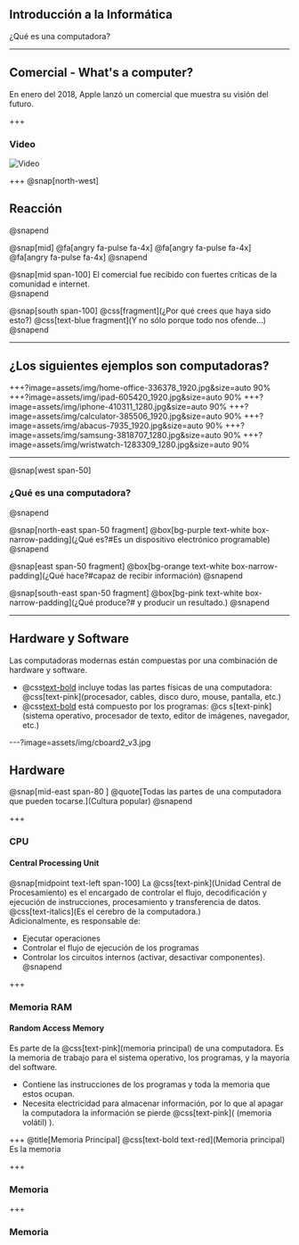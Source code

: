 ## Introducción a la Informática
¿Qué es una computadora?

---
## Comercial - What's a computer?
En enero del 2018, Apple lanzó un comercial que muestra su visión del futuro.

+++
### Video
![Video](https://www.youtube.com/embed/pI-iJcC9JUc)

+++
@snap[north-west]
## Reacción
@snapend

@snap[mid]
@fa[angry fa-pulse fa-4x]
@fa[angry fa-pulse fa-4x]
@fa[angry fa-pulse fa-4x]
@snapend

@snap[mid span-100]
El comercial fue recibido con fuertes críticas de la comunidad e internet. <br/>
@snapend

@snap[south span-100]
@css[fragment](¿Por qué crees que haya sido esto?)
@css[text-blue fragment](Y no sólo porque todo nos ofende...)
@snapend

---
## ¿Los siguientes ejemplos son computadoras?

+++?image=assets/img/home-office-336378_1920.jpg&size=auto 90%
+++?image=assets/img/ipad-605420_1920.jpg&size=auto 90%
+++?image=assets/img/iphone-410311_1280.jpg&size=auto 90%
+++?image=assets/img/calculator-385506_1920.jpg&size=auto 90%
+++?image=assets/img/abacus-7935_1920.jpg&size=auto 90%
+++?image=assets/img/samsung-3818707_1280.jpg&size=auto 90%
+++?image=assets/img/wristwatch-1283309_1280.jpg&size=auto 90%

---
@snap[west span-50]
### ¿Qué es una computadora?
@snapend

@snap[north-east span-50 fragment] 
@box[bg-purple text-white box-narrow-padding](¿Qué es?#Es un dispositivo electrónico programable)
@snapend

@snap[east span-50 fragment] 
@box[bg-orange text-white box-narrow-padding](¿Qué hace?#capaz de recibir información) 
@snapend

@snap[south-east span-50 fragment] 
@box[bg-pink text-white box-narrow-padding](¿Qué produce?# y producir un resultado.) 
@snapend

---
## Hardware y Software

Las computadoras modernas están compuestas por una combinación de hardware y software.

* @css[text-bold](Hardware) incluye todas las partes físicas de una computadora: 
@css[text-pink](procesador, cables, disco duro, mouse, pantalla, etc.)
* @css[text-bold](Software) está compuesto por los programas: 
@cs
s[text-pink](sistema operativo, procesador de texto, editor de imágenes, navegador, etc.)

---?image=assets/img/cboard2_v3.jpg
## Hardware

@snap[mid-east span-80 ]
@quote[Todas las partes de una computadora que pueden tocarse.](Cultura popular)
@snapend

+++
### CPU
#### Central Processing Unit
@snap[midpoint text-left span-100]
La @css[text-pink](Unidad Central de Procesamiento) es el encargado de controlar el flujo, decodificación y ejecución de instrucciones, procesamiento y transferencia de datos.
<br>
@css[text-italics](Es el cerebro de la computadora.)
<br> 
Adicionalmente, es responsable de:
* Ejecutar operaciones
* Controlar el flujo de ejecución de los programas
* Controlar los circuitos internos (activar, desactivar componentes).
@snapend

+++
### Memoria RAM
#### Random Access Memory
Es parte de la @css[text-pink](memoria principal) de una computadora. Es la memoria de trabajo para el sistema operativo, los programas, y la mayoría del software.
<br>
* Contiene las instrucciones de los programas y toda la memoria que estos ocupan.
* Necesita electricidad para almacenar información, por lo que al apagar la computadora la información se pierde @css[text-pink]( (memoria volátil) ). 


+++ 
@title[Memoria Principal]
@css[text-bold text-red](Memoria principal) <br>
Es la memoria

+++ 
### Memoria 

+++ 
### Memoria 

